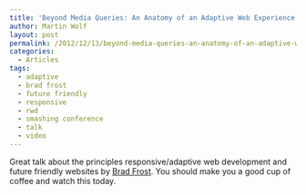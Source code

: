 ```yaml
---
title: 'Beyond Media Queries: An Anatomy of an Adaptive Web Experience — Talk by Brad Frost'
author: Martin Wolf
layout: post
permalink: /2012/12/13/beyond-media-queries-an-anatomy-of-an-adaptive-web-experience-talk-by-brad-frost/
categories:
  - Articles
tags:
  - adaptive
  - brad frost
  - future friendly
  - responsive
  - rwd
  - smashing conference
  - talk
  - video
---
```

Great talk about the principles responsive/adaptive web development and future friendly websites by [Brad Frost][1]. You should make you a good cup of coffee and watch this today.

 [1]: http://bradfrostweb.com/